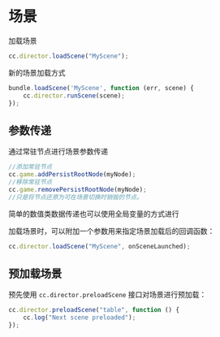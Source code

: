 # 场景

加载场景

```js
cc.director.loadScene("MyScene");
```

新的场景加载方式

```js
bundle.loadScene('MyScene', function (err, scene) {
    cc.director.runScene(scene);
});
```

## 参数传递

通过常驻节点进行场景参数传递

```js
//添加常驻节点
cc.game.addPersistRootNode(myNode);
//移除常驻节点
cc.game.removePersistRootNode(myNode);
//只是将节点还原为可在场景切换时销毁的节点。
```



简单的数值类数据传递也可以使用全局变量的方式进行

加载场景时，可以附加一个参数用来指定场景加载后的回调函数：

```js
cc.director.loadScene("MyScene", onSceneLaunched);
```

## 预加载场景

预先使用 `cc.director.preloadScene` 接口对场景进行预加载：

```js
cc.director.preloadScene("table", function () {
    cc.log("Next scene preloaded");
});
```

